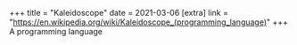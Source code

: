 +++
title = "Kaleidoscope"
date = 2021-03-06
[extra]
link = "https://en.wikipedia.org/wiki/Kaleidoscope_(programming_language)"
+++
A programming language

